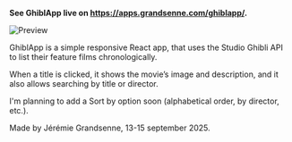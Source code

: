 

**See GhiblApp live on https://apps.grandsenne.com/ghiblapp/.**


![Preview](https://apps.grandsenne.com/ghiblapp/assets/princesse-mononoke-CESeXHLj.webp)


GhiblApp is a simple responsive React app, that uses the Studio Ghibli API to list their feature films chronologically. 

When a title is clicked, it shows the movie’s image and description, and it also allows searching by title or director.

I'm planning to add a Sort by option soon (alphabetical order, by director, etc.).

Made by Jérémie Grandsenne, 13-15 september 2025. 

